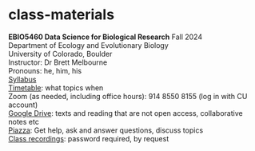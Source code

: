 # class-materials

**EBIO5460 Data Science for Biological Research** Fall 2024\
Department of Ecology and Evolutionary Biology\
University of Colorado, Boulder\
Instructor: Dr Brett Melbourne\
Pronouns: he, him, his\
[Syllabus](00_syllabus5460.md)\
[Timetable](00_timetable.md): what topics when\
Zoom (as needed, including office hours): 914 8550 8155 (log in with CU account)\
[Google Drive](https://drive.google.com/drive/folders/1b6zM2d5sgrXF4ttY01hBKu5KDYkA9vsV?usp=sharing): texts and reading that are not open access, collaborative notes etc\
[Piazza]( https://piazza.com/colorado/fall2024/ebio5460002/home): Get help, ask and answer questions, discuss topics\
[Class recordings](https://www.dropbox.com/scl/fo/zct4lfc6cb4jjctf7n05n/ALQSjEbaXRFalfXOiVmoaU4?rlkey=6min0avghk3fodrwkncbaixsn&dl=0): password required, by request
